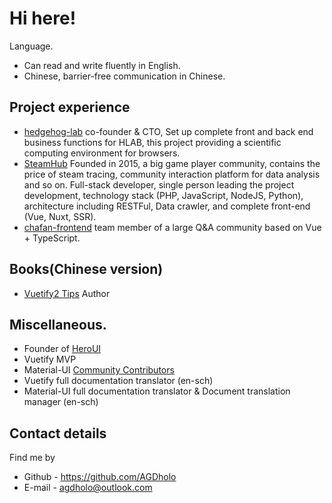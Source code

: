 # Hi here!

Language.
* Can read and write fluently in English.
* Chinese, barrier-free communication in Chinese.

## Project experience

* [hedgehog-lab](https://github.com/Hedgehog-Computing/hedgehog-lab) co-founder & CTO, Set up complete front and back end business functions for HLAB,  this project providing a scientific computing environment for browsers.
* [SteamHub](https://github.com/InGaming) Founded in 2015, a big game player community, contains the price of steam tracing, community interaction platform for data analysis and so on. Full-stack developer, single person leading the project development, technology stack (PHP, JavaScript, NodeJS, Python), architecture including RESTFul, Data crawler, and complete front-end (Vue, Nuxt, SSR).
* [chafan-frontend](https://github.com/chafan-dev/chafan-frontend) team member of a large Q&A community based on Vue + TypeScript.

## Books(Chinese version)

* [Vuetify2 Tips](https://heroui.net/docs/vuetify2-tricks/introduction) Author

## Miscellaneous.

* Founder of [HeroUI](https://heroui.net)
* Vuetify MVP
* Material-UI [Community Contributors](https://mui.com/about/)
* Vuetify full documentation translator (en-sch)
* Material-UI full documentation translator & Document translation manager (en-sch)

## Contact details

Find me by

* Github - https://github.com/AGDholo
* E-mail - agdholo@outlook.com
